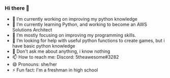 ### Hi there 👋

- 🔭 I’m currently working on improving my python knowledge
- 🌱 I’m currently learning Python, and working to become an AWS Solutions Architect
- 👯 I’m mostly focusing on improving my programming skills.
- 🤔 I’m looking for help with useful python functions to create games, but i have basic python knowledge
- 💬 Don't ask me about anything, i know nothing
- 📫 How to reach me: Discord: 5theawesome#3282
- 😄 Pronouns: she/her
- ⚡ Fun fact: I'm a freshman in high school

<!--
**5theawesome/5theawesome** is a ✨ _special_ ✨ repository because its `README.md` (this file) appears on your GitHub profile.

Here are some ideas to get you started:

- 🔭 I’m currently working on improving python knowledge
- 🌱 I’m currently learning Python, and AWS services
- 👯 I’m mostly focusing on improving my programming skills.
- 🤔 I’m looking for help with useful python functions to create games, but i have basic python knowledge
- 💬 Don't ask me about anything, i know nothing
- 📫 How to reach me: Discord: 5theawesome#3282
- 😄 Pronouns: she/her
- ⚡ Fun fact: I'm a freshman in high school
-->
